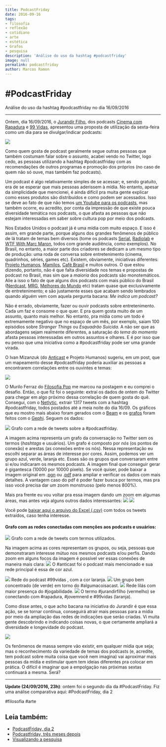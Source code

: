 ```yaml
---
title: PodcastFriday
date: 2016-09-16
tags:
- filosofia
- reflexão
- cotidiano
- arte
- estética
- Grafos
- pesquisa
description: 'Análise do uso da hashtag #podcastfriday'
image: null
permalink: podcastfriday
author: Marcos Ramon
---
```

# #PodcastFriday

Análise do uso da hashtag #podcastfriday no dia 16/09/2016

---


Ontem, dia 16/09/2016, o [Jurandir Filho](https://medium.com/u/9922ba124ee3), dos podcasts [Cinema com Rapadura](http://cinemacomrapadura.com.br/) e [99 Vidas](http://99vidas.com.br/), apresentou uma proposta de utilização da sexta-feira como um dia para se divulgar/indicar podcasts:

![](https://twitter.com/jurandirfilho/status/776787756378763265)

Como quem gosta de podcast geralmente segue outras pessoas que também costumam falar sobre o assunto, acabei vendo no Twitter, logo cedo, as pessoas utilizando a hashtag #podcastfriday com as recomendações de outros programas e promoção dos próprios (no caso de quem não só ouve, mas também faz podcasts).

Um podcast é algo relativamente simples de se acessar; e, sendo gratuito, era de se esperar que mais pessoas aderissem à mídia. No entanto, apesar da simplicidade que mencionei, é ainda difícil pra muita gente explicar como esses produtos são distribuídos e como podem ser acessados. Isso se deve ao fato de que não temos [um Youtube para os podcasts](https://medium.com/@_lindsayp/where-is-the-youtube-for-podcasts-144d71cfcdc#.5hopvblis), mas também ocorre, eu acredito, por conta da impressão de que existe pouca diversidade temática nos podcasts, o que afasta as pessoas que não estejam interessadas em saber sobre cultura pop por meio dos podcasts.

Nos Estados Unidos o podcast já é uma mídia com muito espaço. E isso é assim, em grande parte, porque alguns dos grandes fenômenos de público de lá tratam de temas bem diversos (tome os podcasts [Serial](https://serialpodcast.org/), [Radiolab](http://www.radiolab.org/) e [WTF With Marc Maron](http://www.wtfpod.com/), todos com grande audiência, como exemplos). No Brasil, no entanto, a maior parte dos criadores se dedicam a um mesmo tipo de produção: uma roda de conversa sobre entretenimento (cinema, quadrinhos, séries, games etc). Existem, obviamente, iniciativas diferentes: [Projeto Humanos](http://projetohumanos.com.br/), [Mamilos](http://www.b9.com.br/podcasts/mamilos/), [Café Brasil](http://www.portalcafebrasil.com.br/todos/podcasts/) e muitos outros. O que estou dizendo, portanto, não é que falta diversidade nos temas e propostas de podcast no Brasil, mas sim que a _maioria_ dos podcasts são monotemáticos. Alie a isso o fato de que alguns dos podcasts com mais público do Brasil ([Nerdcast](https://jovemnerd.com.br/nerdcast/), [MRG](https://jovemnerd.com.br/mrg/), [Melhores do Mundo](http://melhoresdomundo.net/category/podcast/) etc) tratam quase que exclusivamente de entretenimento; e são justamente esses que acabam sendo lembrados quando alguém vem com aquela pergunta bacana: _Me indica um podcast?_

Não é errado, obviamente, fazer ou ouvir podcasts sobre entretenimento. Cada um faz e consome o que quer. E pra quem gosta muito de um assunto, quanto mais melhor. No entanto, pra mídia como um todo é extremamente negativo que no espaço de um mês, por exemplo, saiam 100 episódios sobre _Stranger Things_ ou _Esquadrão Suicida_. A não ser que as abordagens sejam realmente diferentes, a saturação do _tema do momento_ afasta pessoas interessadas em outros assuntos e olhares. E é por isso que eu penso que uma iniciativa como a #podcastfriday pode ser uma grande virada.

O Ivan Mizanzuk (do [Anticast](http://anticast.com.br/) e Projeto Humanos) sugeriu, em um post, que um mapeamento desse #podcastfriday poderia auxiliar as pessoas a encontrarem correlações entre os ouvintes e temas:

![](https://twitter.com/mizanzuk/status/776891760798826496)

O Murilo Ferraz do [Filosofia Pop](http://filosofiapop.com.br/) me marcou na postagem e eu comprei o desafio. Então, o que fiz foi o seguinte: extraí os dados de ontem do Twitter para chegar em algo próximo dessa correlação de quem gosta do quê. Consegui, com o [Netlytic](https://netlytic.org/), extrair 1317 tweets com a hashtag #podcastfriday, todos postados até a meia noite do dia 16/09. Os gráficos que eu mostro mais abaixo foram gerados com o [Beam](https://beam.venngage.com/) e os [grafos](https://pt.wikipedia.org/wiki/Teoria_dos_grafos) foram feitos com o [Gephi](https://gephi.org/). Seguem os dados:

<img src="/assets/img/Pasted image 20250311153736.png">
Grafo com a rede de tweets sobre a #podcastfriday.

A imagem acima representa um grafo da conversação no Twitter sem os termos (_hashtags_ e usuários). Um grafo é composto por _nós_ (os pontos de conexão) e arestas (as conexões entre os nós). Nessa representação eu escolhi separar as áreas de interesse por cores. Assim, podemos ver um grupo azul, verde, laranja etc. Esses são os grupos que conversaram entre si e/ou indicaram os mesmos podcasts. A imagem final que conseguir gerar é gigantesca (10000 por 10000 pixels). Se você quiser, pode baixar a imagem original em .[pgn](https://drive.google.com/open?id=0B_NS1VYqt3XBaHBueUlUcjFtLUU) ou .[pdf](https://drive.google.com/open?id=0B_NS1VYqt3XBMHZPdVFwNHpfTFk) para ampliar e verificar os dados com mais detalhes. A vantagem caso do pdf é poder fazer busca por termos, mas pra isso você precisa dar um zoom monstruoso (pelo menos 800%).

Mais pra frente eu vou voltar pra essa imagem dando um zoom em algumas áreas, mas antes veja alguns outros dados interessantes:
<img src="/assets/img/Pasted image 20250311153753.png">
<img src="/assets/img/Pasted image 20250311153806.png">

Você pode [baixar aqui o arquivo do Excel (.csv)](https://drive.google.com/open?id=0B_NS1VYqt3XBTktaYUNYODdhWUk) com todos os tweets extraídos, caso tenha interesse.

#### Grafo com as redes conectadas com menções aos podcasts e usuários:
<img src="/assets/img/Pasted image 20250311153822.png">
Grafo com a rede de tweets com termos utilizados.

Na imagem acima as cores representam os grupos, ou seja, pessoas que demonstraram interesse mútuo nos mesmos podcasts e/ou perfis. Dando zoom em alguns focos da imagem é possível ver essas conexões de maneira mais clara:
<img src="/assets/img/Pasted image 20250311153834.png">
O #anticast foi o podcast mais mencionado e sua rede principal é essa de cor azul.

<img src="/assets/img/Pasted image 20250311153846.png">
Rede do podcast #99vidas , com a cor laranja.

<img src="/assets/img/Pasted image 20250311153901.png">
Um grupo bem concentrado (de verde) em torno do #algumacoisacast.

<img src="/assets/img/Pasted image 20250311153911.png">
Rede lilás com maior presença do #jogabilidade.

<img src="/assets/img/Pasted image 20250311153921.png">
O termo #jurandirfilho (vermelho) se conectando com #rapadura, #jovemnerd e #99vidas (laranja).

Como disse antes, o que acho bacana na iniciativa do Jurandir é que essa ação, se se tornar contínua, conseguirá atrair mais pessoas para a mídia por meio da ampliação das redes de indicações que serão criadas. Vi muita gente descobrindo e indicando coisas novas, o que certamente ampliará a diversidade e longevidade do podcast.

![](https://twitter.com/Laianne27/status/776898982765264896)

Os fenômenos de massa sempre vão existir, em qualquer mídia que seja; mas o reconhecimento da variedade de temas dos podcasts (e, acredite, tem podcast sobre muita coisa que você nem imagina) vai aproximar mais pessoas da mídia e estimular quem tem ideias diferentes pra colocar em prática. O difícil é imaginar que a empolgação nas próximas sextas continuará a mesma. Será?

---

**Update (24/09/2016, 23h)**: ontem foi o segundo dia da #PodcastFriday. Fiz uma análise comparativa aqui: #PodcastFriday, dia 2


#filosofia #arte<div class="leia-tambem" markdown="1">
## Leia também:

- <a href="/podcastfriday-dia-2">PodcastFriday, dia 2</a>
- <a href="/podcastfriday-tres-meses-depois">Podcastfriday, três meses depois</a>
- <a href="/visualizando-a-pesquisa">Visualizando a pesquisa</a>
</div>